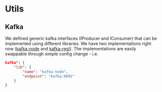 # Utils

## Kafka

We defined generic kafka interfaces (IProducer and IConsumer) that can be implemented using different libraries. We have two implementations right now ([kafka-node](https://github.com/SOHU-Co/kafka-node) and [kafka-rest](https://github.com/confluentinc/kafka-rest-node)). The implementations are easily swappable through simple config change - i.e.

```json
kafka": {
    "lib": {
        "name": "kafka-node",
        "endpoint": "kafka:9092"
    }
}
```
